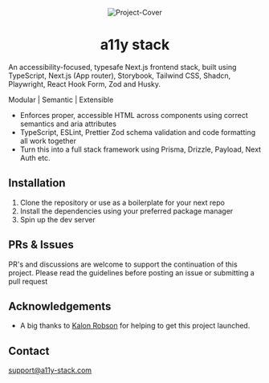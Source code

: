 <div align="center">
  
![Project-Cover](https://github.com/a11y-stack/a11y-stack/blob/main/public/images/a11y-stack-header.png)
<h1>a11y stack</h1>

</div>

An accessibility-focused, typesafe Next.js frontend stack, built using TypeScript, Next.js (App router), Storybook, Tailwind CSS, Shadcn, Playwright, React Hook Form, Zod and Husky.

Modular | Semantic | Extensible

- Enforces proper, accessible HTML across components using correct semantics and aria attributes
- TypeScript, ESLint, Prettier Zod schema validation and code formatting all work together
- Turn this into a full stack framework using Prisma, Drizzle, Payload, Next Auth etc.

## Installation

1. Clone the repository or use as a boilerplate for your next repo
2. Install the dependencies using your preferred package manager
3. Spin up the dev server

## PRs & Issues

PR's and discussions are welcome to support the continuation of this project. Please read the guidelines before posting an issue or submitting a pull request

## Acknowledgements

 - A big thanks to [Kalon Robson](https://github.com/kalon-robson) for helping to get this project launched.

## Contact

support@a11y-stack.com
